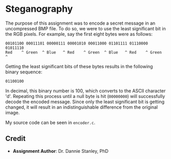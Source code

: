 # Steganography

The purpose of this assignment was to encode a secret message in an
uncompressed BMP file. To do so, we were to use the least significant bit in
the RGB pixels. For example, say the first eight bytes were as follows:

```
00101100 00011101 00000111 00001010 00011000 01101111 01110000 01011110
Red    ^ Green  ^ Blue   ^ Red    ^ Green  ^ Blue   ^ Red    ^ Green  ^
```

Getting the least significant bits of these bytes results in the following
binary sequence:

```
01100100
```

In decimal, this binary number is 100, which converts to the ASCII character
'd'. Repeating this process until a null byte is hit (`00000000`) will
successfully decode the encoded message. Since only the least significant bit
is getting changed, it will result in an indistinguishable difference from the
original image.

My source code can be seen in `encoder.c`.

## Credit

- **Assignment Author**: Dr. Dannie Stanley, PhD